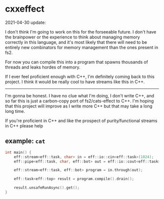 # cxxeffect

2021-04-30 update:

I don't think I'm going to work on this for the forseeable future. I don't have
the brainpower or the experience to think about managing memory correctly in
this language, and it's most likely that there will need to be entirely new
combinators for memory management than the ones present in fs2.

For now you can compile this into a program that spawns thousands of threads
and leaks hordes of memory.

If I ever feel proficient enough with C++, I'm definitely coming back to this
project. I think it would be really cool to have streams like this in C++.

<hr>

I'm gonna be honest. I have no clue what I'm doing, I don't write C++, and so
far this is just a carbon-copy port of fs2/cats-effect to C++. I'm hoping that
this project will improve as I write more C++ but that may take a long long
time.

If you're proficient in C++ and like the prospect of purity/functional streams
in C++ please help

## example: `cat`

```cpp
int main() {
    eff::stream<eff::task, char> in = eff::io::cin<eff::task>(1024);
    eff::pipe<eff::task, char, eff::bot> out = eff::io::cout<eff::task>();

    eff::stream<eff::task, eff::bot> program = in.through(out);

    eff::task<eff::top> result = program.compile().drain();

    result.unsafeRunAsync().get();
}
```
